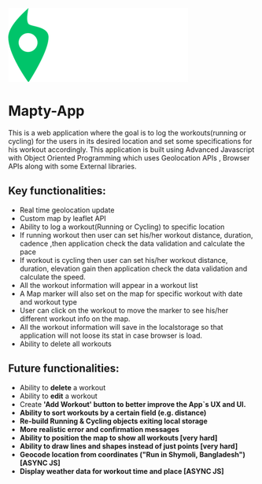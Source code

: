 <img src="./images/logo.png" alt="Logo" class="logo" style="text-align: center;">

# Mapty-App 
This is a web application where the goal is to log the workouts(running or cycling) for the users in its desired location and set some specifications for his workout accordingly. This application is built using Advanced Javascript with Object Oriented Programming which uses Geolocation APIs , Browser APIs along with some External libraries.

## Key functionalities:
- Real time geolocation update
- Custom map by leaflet API
- Ability to log a workout(Running or Cycling) to specific location
- If running workout then user can set his/her workout distance, duration, cadence ,then application check the data validation and calculate the pace
- If workout is cycling then user can set his/her workout distance, duration, elevation gain then application check the data validation and calculate the speed.
- All the workout information will appear in a workout list 
- A Map marker will also set on the map for specific workout with date and workout type
- User can click on the workout to move the marker to see his/her different workout info on the map.
- All the workout information will save in the localstorage so that application will not loose its stat in case browser is load.
- Ability to delete all workouts

## Future functionalities: <br>
- Ability to <b>delete</b> a workout
- Ability to <b>edit</b> a workout
- Create <b>'Add Workout'<b> button to better improve the App`s UX and UI.
- Ability to <b>sort</b> workouts by a certain field (e.g. distance)
- <b>Re-build</b> Running & Cycling objects exiting local storage
- More realistic error and confirmation <b>messages</b>
- Ability to position the map to show all workouts [very hard]
- Ability to <b>draw lines and shapes</b> instead of just points [very hard]
- <b>Geocode</b> location from coordinates ("Run in Shymoli, Bangladesh") [ASYNC JS]
- <b>Display weather data</b> for workout time and place [ASYNC JS]
